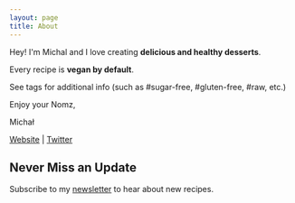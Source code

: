```yaml
---
layout: page
title: About
---
```


Hey! I'm Michal and I love creating **delicious and healthy desserts**.

Every recipe is **vegan by default**.

See tags for additional info (such as #sugar-free, #gluten-free, #raw, etc.)

Enjoy your Nomz,

Michał

<a href="https://michalkorzonek.com/?utm_source=nomz&utm_medium=website&utm_campaign=about" target="_blank">Website</a>  |  [Twitter](https://twitter.com/michalkorzonek)

## Never Miss an Update

Subscribe to my <a href="https://mindjuggling.substack.com" target="_blank">newsletter</a> to hear about new recipes.